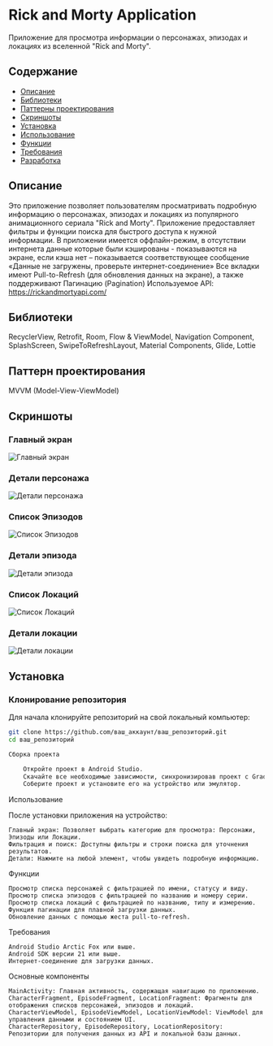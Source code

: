 # Rick and Morty Application

Приложение для просмотра информации о персонажах, эпизодах и локациях из вселенной "Rick and Morty".

## Содержание
- [Описание](#описание)
- [Библиотеки](#библиотеки)
- [Паттерны проектирования](#паттерн)
- [Скриншоты](#скриншоты)
- [Установка](#установка)
- [Использование](#использование)
- [Функции](#функции)
- [Требования](#требования)
- [Разработка](#разработка)

## Описание

Это приложение позволяет пользователям просматривать подробную информацию о персонажах, эпизодах и локациях из популярного анимационного сериала "Rick and Morty". 
Приложение предоставляет фильтры и функции поиска для быстрого доступа к нужной информации. В приложении имеется оффлайн-режим, в отсутствии интернета данные которые были кэшированы - показываются на экране, если кэша нет – показывается соответствующее сообщение «Данные не загружены, проверьте интернет-соединение»
Все вкладки имеют Pull-to-Refresh (для обновления данных на экране), а также поддерживают Пагинацию (Pagination)
Используемое API: https://rickandmortyapi.com/ 

## Библиотеки

RecyclerView, Retrofit, Room, Flow & ViewModel, Navigation Component, SplashScreen, SwipeToRefreshLayout, Material Components, Glide, Lottie

## Паттерн проектирования

MVVM (Model-View-ViewModel)

## Скриншоты

### Главный экран
![Главный экран](characters_list_screenshot.png)

### Детали персонажа
![Детали персонажа](screenshots/character_details_screenshot.png)

### Список Эпизодов
![Список Эпизодов](screenshots/episodes_list_screenshot.png)

### Детали эпизода
![Детали эпизода](screenshots/episode_details_screenshot.png)

### Список Локаций
![Список Локаций](screenshots/locations_list_screenshot.png)

### Детали локации
![Детали локации](screenshots/location_details_screenshot.png)


## Установка

### Клонирование репозитория

Для начала клонируйте репозиторий на свой локальный компьютер:

```bash
git clone https://github.com/ваш_аккаунт/ваш_репозиторий.git
cd ваш_репозиторий

Сборка проекта

    Откройте проект в Android Studio.
    Скачайте все необходимые зависимости, синхронизировав проект с Gradle.
    Соберите проект и установите его на устройство или эмулятор.

```

Использование

После установки приложения на устройство:

    Главный экран: Позволяет выбрать категорию для просмотра: Персонажи, Эпизоды или Локации.
    Фильтрация и поиск: Доступны фильтры и строки поиска для уточнения результатов.
    Детали: Нажмите на любой элемент, чтобы увидеть подробную информацию.

Функции

    Просмотр списка персонажей с фильтрацией по имени, статусу и виду.
    Просмотр списка эпизодов с фильтрацией по названию и номеру серии.
    Просмотр списка локаций с фильтрацией по названию, типу и измерению.
    Функция пагинации для плавной загрузки данных.
    Обновление данных с помощью жеста pull-to-refresh.

Требования

    Android Studio Arctic Fox или выше.
    Android SDK версии 21 или выше.
    Интернет-соединение для загрузки данных.

Основные компоненты

    MainActivity: Главная активность, содержащая навигацию по приложению.
    CharacterFragment, EpisodeFragment, LocationFragment: Фрагменты для отображения списков персонажей, эпизодов и локаций.
    CharacterViewModel, EpisodeViewModel, LocationViewModel: ViewModel для управления данными и состоянием UI.
    CharacterRepository, EpisodeRepository, LocationRepository: Репозитории для получения данных из API и локальной базы данных.
